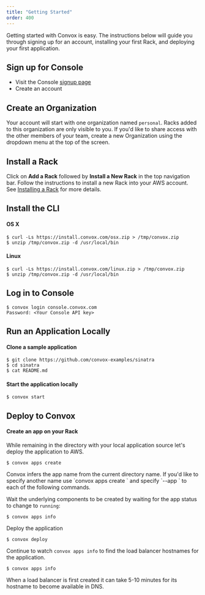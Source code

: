 ```yaml
---
title: "Getting Started"
order: 400
---
```


Getting started with Convox is easy. The instructions below will guide you through signing up for an account, installing your first Rack, and deploying your first application.

## Sign up for Console

* Visit the Console [signup page](https://console.convox.com/grid/signup)
* Create an account

## Create an Organization

Your account will start with one organization named `personal`. Racks added to this organization are only visible to you. If you'd like to share access with the other members of your team, create a new Organization using the dropdown menu at the top of the screen.

## Install a Rack

Click on **Add a Rack** followed by **Install a New Rack** in the top navigation bar. Follow the instructions to install a new Rack into your AWS account. See [Installing a Rack](/docs/installing-a-rack) for more details.

## Install the CLI

#### OS X

    $ curl -Ls https://install.convox.com/osx.zip > /tmp/convox.zip
    $ unzip /tmp/convox.zip -d /usr/local/bin
    
#### Linux

    $ curl -Ls https://install.convox.com/linux.zip > /tmp/convox.zip
    $ unzip /tmp/convox.zip -d /usr/local/bin

## Log in to Console

    $ convox login console.convox.com
    Password: <Your Console API key>

## Run an Application Locally

#### Clone a sample application

    $ git clone https://github.com/convox-examples/sinatra
    $ cd sinatra
    $ cat README.md

#### Start the application locally

    $ convox start

## Deploy to Convox

#### Create an app on your Rack

While remaining in the directory with your local application source let's deploy the application to AWS.

    $ convox apps create

<div class="block-callout block-show-callout type-info" markdown="1">
Convox infers the app name from the current directory name. If you'd like to specify another name use `convox apps create <name>` and specify `--app <name>` to each of the following commands.
</div>
    
Wait the underlying components to be created by waiting for the app status to change to `running`:

    $ convox apps info
    
Deploy the application

    $ convox deploy
    
Continue to watch `convox apps info` to find the load balancer hostnames for the application.

    $ convox apps info
    
<div class="block-callout block-show-callout type-info" markdown="1">
When a load balancer is first created it can take 5-10 minutes for its hostname to become available in DNS.
</div>
